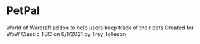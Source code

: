 # PetPal
World of Warcraft addon to help users keep track of their pets
Created for WoW Classic TBC on 6/1/2021 by Trey Tolleson
